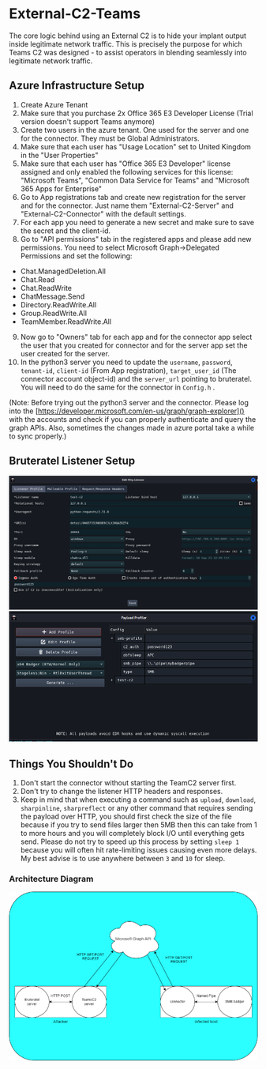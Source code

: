 # External-C2-Teams
The core logic behind using an External C2 is to hide your implant output inside legitimate network traffic. This is precisely the purpose for which Teams C2 was designed - to assist operators in blending seamlessly into legitimate network traffic.

## Azure Infrastructure Setup
1. Create Azure Tenant
2. Make sure that you purchase 2x Office 365 E3 Developer License (Trial version doesn't support Teams anymore)
3. Create two users in the azure tenant. One used for the server and one for the connector. They must be Global Administrators.
4. Make sure that each user has "Usage Location" set to United Kingdom in the "User Properties"
5. Make sure that each user has "Office 365 E3 Developer" license assigned and only enabled the following services for this license: "Microsoft Teams", "Common Data Service for Teams" and "Microsoft 365 Apps for Enterprise"
6. Go to App registrations tab and create new registration for the server and for the connector. Just name them "External-C2-Server" and "External-C2-Connector" with the default settings.
7. For each app you need to generate a new secret and make sure to save the secret and the client-id.
8. Go to "API permissions" tab in the registered apps and please add new permissions. You need to select Microsoft Graph->Delegated Permissions and set the following:
- Chat.ManagedDeletion.All
- Chat.Read
- Chat.ReadWrite
- ChatMessage.Send
- Directory.ReadWrite.All
- Group.ReadWrite.All
- TeamMember.ReadWrite.All
9. Now go to "Owners" tab for each app and for the connector app select the user that you created for connector and for the server app set the user created for the server.
10. In the python3 server you need to update the `username`, `password`, `tenant-id`, `client-id` (From App registration), `target_user_id` (The connector account object-id) and the `server_url` pointing to bruteratel. You will need to do the same for the connector in `Config.h` .

(Note: Before trying out the python3 server and the connector. Please log into the [https://developer.microsoft.com/en-us/graph/graph-explorer]() with the accounts and check if you can properly authenticate and query the graph APIs. Also, sometimes the changes made in azure portal take a while to sync properly.)

## Bruteratel Listener Setup
![](brute_ratel_listener_config.png)
![](brute_smb_payload_profile_config.png)

## Things You Shouldn't Do
1. Don't start the connector without starting the TeamC2 server first.
2. Don't try to change the listener HTTP headers and responses.
3. Keep in mind that when executing a command such as `upload`, `download`, `sharpinline`, `sharpreflect` or any other command that requires sending the payload over HTTP, you should first check the size of the file because if you try to send files larger then 5MB then this can take from 1 to more hours and you will completely block I/O until everything gets send. Please do not try to speed up this process by setting `sleep 1` because you will often hit rate-limiting issues causing even more delays. My best advise is to use anywhere between `3` and `10` for sleep.

### Architecture Diagram
![](External-C2-Teams2.png)
